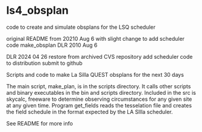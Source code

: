 # ls4_obsplan
code to create and simulate obsplans for the LSQ scheduler


original README from 20210 Aug 6 with slight change to add scheduler code
make_obsplan
DLR 2010 Aug 6

DLR 2024 04 26
restore from archived CVS repository
add scheduler code to distribution
submit to github


Scripts and code to make La Silla QUEST obsplans for the next 30 days

The main script, make_plan, is in the scripts directory. It calls other
scripts and binary executables in the bin and scripts directory. Included
in the src is skycalc, freeware to determine observing circumstances for
any given site at any given time. Program get_fields reads the tesselation
file and creates the field schedule in the format expected by the LA SIlla
scheduler.

See README for more info
